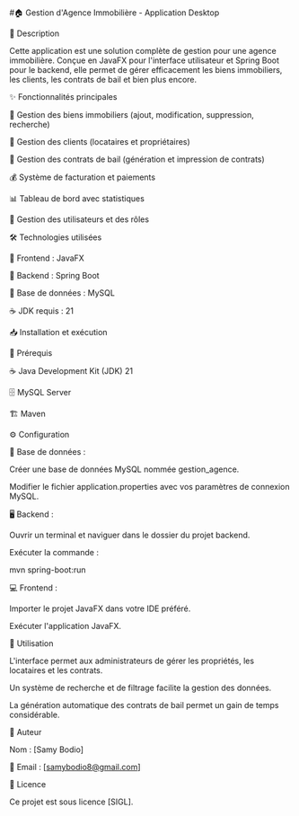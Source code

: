 #🏠 Gestion d'Agence Immobilière - Application Desktop

📝 Description

Cette application est une solution complète de gestion pour une agence immobilière. Conçue en JavaFX pour l'interface utilisateur et Spring Boot pour le backend, elle permet de gérer efficacement les biens immobiliers, les clients, les contrats de bail et bien plus encore.

✨ Fonctionnalités principales

🏢 Gestion des biens immobiliers (ajout, modification, suppression, recherche)

👥 Gestion des clients (locataires et propriétaires)

📄 Gestion des contrats de bail (génération et impression de contrats)

💰 Système de facturation et paiements

📊 Tableau de bord avec statistiques

🔐 Gestion des utilisateurs et des rôles

🛠 Technologies utilisées

🎨 Frontend : JavaFX

🚀 Backend : Spring Boot

💾 Base de données : MySQL

☕ JDK requis : 21

📥 Installation et exécution

🔧 Prérequis

☕ Java Development Kit (JDK) 21

🗄 MySQL Server

🏗 Maven

⚙️ Configuration

📂 Base de données :

Créer une base de données MySQL nommée gestion_agence.

Modifier le fichier application.properties avec vos paramètres de connexion MySQL.

🖥 Backend :

Ouvrir un terminal et naviguer dans le dossier du projet backend.

Exécuter la commande :

mvn spring-boot:run

💻 Frontend :

Importer le projet JavaFX dans votre IDE préféré.

Exécuter l'application JavaFX.

🎯 Utilisation

L'interface permet aux administrateurs de gérer les propriétés, les locataires et les contrats.

Un système de recherche et de filtrage facilite la gestion des données.

La génération automatique des contrats de bail permet un gain de temps considérable.

👤 Auteur

Nom : [Samy Bodio]

📧 Email : [samybodio8@gmail.com]

📜 Licence

Ce projet est sous licence [SIGL].
